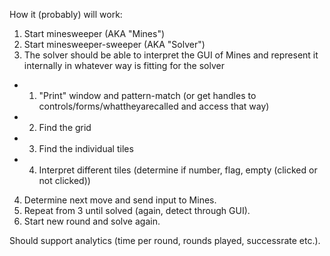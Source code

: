 How it (probably) will work:

1. Start minesweeper (AKA "Mines")
2. Start minesweeper-sweeper (AKA "Solver")
3. The solver should be able to interpret the GUI of Mines and represent it internally in whatever way is fitting for the solver 
 - 1. "Print" window and pattern-match (or get handles to controls/forms/whattheyarecalled and access that way)
 - 2. Find the grid
 - 3. Find the individual tiles
 - 4. Interpret different tiles (determine if number, flag, empty (clicked or not clicked))
4. Determine next move and send input to Mines.
5. Repeat from 3 until solved (again, detect through GUI).
6. Start new round and solve again.

Should support analytics (time per round, rounds played, successrate etc.).
